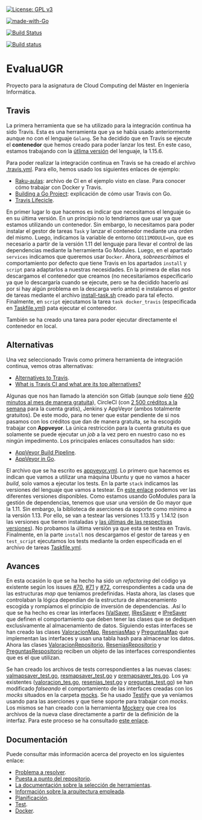 [![License: GPL v3](https://img.shields.io/badge/License-GPLv3-blue.svg)](https://www.gnu.org/licenses/gpl-3.0)

[![made-with-Go](https://img.shields.io/badge/Made%20with-Go-1f425f.svg)](http://golang.org)

[![Build Status](https://travis-ci.org/PedroMFC/EvaluaUGR.svg?branch=main)](https://travis-ci.org/PedroMFC/EvaluaUGR)

[![Build status](https://ci.appveyor.com/api/projects/status/j0jnyv7lgm7mkjkn?svg=true)](https://ci.appveyor.com/project/PedroMFC/evaluaugr)

# EvaluaUGR
Proyecto para la asignatura de Cloud Computing del Máster en Ingeniería Informática.

## Travis

La primera herramienta que se ha utilizado para la integración continua ha sido Travis. Esta es una herramienta que ya se había usado anteriormente aunque no con el lenguaje `Golang`. Se ha decidido que en Travis se ejecute el **contenedor** que hemos creado para poder lanzar los test. En este caso, estamos trabajando con la [útlima versión](https://golang.org/doc/devel/release.html) del lenguaje, la 1.15.6. 

Para poder realizar la integración continua en Travis se ha creado el archivo [.travis.yml](.travis.yml). Para ello, hemos usado los siguientes enlaces de ejemplo:
* [Raku-aulas](https://github.com/JJ/raku-aulas/blob/master/.travis.yml): archivo de CI en el ejemplo visto en clase. Para conocer cómo trabajar con Docker y Travis.
* [Building a Go Project](https://docs.travis-ci.com/user/languages/go/): explicación de cómo usar Travis con Go.
* [Travis Lifecicle](https://docs.travis-ci.com/user/job-lifecycle/).

En primer lugar lo que hacemos es indicar que necesitamos el lenguaje `Go` en su última versión. En un principio no lo tendríamos que usar ya que estamos utilizando un contenedor. Sin embargo, lo necesitamos para poder instalar el gestor de tareas `Task` y lanzar el contenedor mediante una orden del mismo. Luego, indicamos la variable de entorno `GO111MODULE=on`, que es necesario a partir de la versión 1.11 del lenguaje para llevar el control de las dependencias mediante la herramienta Go Modules. Luego, en el apartado `services` indicamos que queremos usar `Docker`. Ahora, *sobreescrbimos* el comportamiento por defecto que tiene Travis en los apartados `install` y `script` para adaptarlos a nuestras necesidades. En la primera de ellas nos descargamos el contenedor que creamos (no necesitaríamos especificarlo ya que lo descargaría cuando se ejecute, pero se ha decidido hacerlo así por si hay algún problema en la descarga verlo antes) e instalamos el gestor de tareas mediante el archivo [install-task.sh](install-task.sh) creado para tal efecto. Finalmente, en `script` ejecutamos la tarea `task docker_travis` (especificada en [Taskfile.yml](Taskfile.yml)) pata ejecutar el contenedor. 

También se ha creado una tarea para poder ejecutar directamente el contenedor en local.

## Alternativas

Una vez seleccionado Travis como primera herramienta de integración continua, vemos otras alternativas:

* [Alternatives to Travis](https://alternativeto.net/software/travis-ci/?license=free).
* [What is Travis CI and what are its top alternatives?](https://stackshare.io/travis-ci/alternatives)

Algunas que nos han llamado la atención son Gitlab (aunque *solo* tiene [400 minutos al mes de manera gratuita](https://about.gitlab.com/pricing/)), CircleCI (con [2 500 créditos a la semana](https://circleci.com/pricing/?utm_source=gb&utm_medium=SEM&utm_campaign=SEM-gb-200-Eng-ni&utm_content=SEM-gb-200-Eng-ni-CirclePricing&utm_term=a2&gclid=Cj0KCQiAzZL-BRDnARIsAPCJs71IGpSUzcd8woVIuXc0MY6RC0ytEGOQMN6FLBNqN4qw-h55ijrqEuYaAtV1EALw_wcB) para la cuenta gratis), Jenkins y AppVeyor (ambos totalmente gratuitos). De este modo, para no tener que estar pendiente de si nos pasamos con los créditos que dan de manera gratuita, se ha escogido trabajar con **Appveyor**. La única restricción para la cuenta gratuita es que solamente se puede ejecutar un *job* a la vez pero en nuestro caso no es ningún impedimento. Los principales enlaces consultados han sido:
* [AppVeyor Build Pipeline](https://www.appveyor.com/docs/build-configuration/#build-pipeline).
* [AppVeyor in Go](https://www.appveyor.com/docs/lang/go/).

El archivo que se ha escrito es [appveyor.yml](appveyor.yml). Lo primero que hacemos es indican que vamos a utilizar una máquina Ubuntu y que no vamos a hacer *build*, solo vamos a ejecutar los tests. En la parte `stack` indicamos las versiones del lenguaje que vamos a testear. En [este enlace](https://www.appveyor.com/docs/linux-images-software/#golang) podemos ver las diferentes versiones disponibles. Como estamos usando GoModules para la gestión de dependencias, tenemos que usar una versión de Go mayor que la 1.11. Sin embargo, la biblioteca de aserciones da soporte como mínimo a la versión 1.13. Por ello, se van a testear las versiones 1.13.15 y 1.14.12 (son las versiones que tienen instaladas y [las últimas de las respectivas versiones](https://golang.org/doc/devel/release.html)). No probamos la última versión ya que esta se testea en Travis. Finalmente, en la parte `install` nos descargamos el gestor de tareas y en `test_script` ejecutamos los tests mediante la orden especificada en el archivo de tareas [Taskfile.yml](Taskfile.yml). 

## Avances

En esta ocasión lo que se ha hecho ha sido un *refactoring* del código ya existente según los issues [#70][i70], [#71][i71] y [#72][i72], correspondientes a cada una de las estructuras *map* que teníamos predefinidas. Hasta ahora, las clases que controlaban la lógica dependían de la estructura de almacenamiento escogida y rompíamos el principio de inversión de dependencias. .Así lo que se ha hecho es crear las interfaces [IValSaver](internal/microval/modelsval/valsaverinterface.go), [IResSaver](internal/microres/modelsres/ressaverinterface.go) e [IPreSaver](internal/micropre/modelspre/presaverinterface.go) que definen el comportamiento que deben tener las clases que se dediquen exclusivamente al almacenamiento de datos. Siguiendo estas interfaces se han creado las clases [ValoracionMap](internal/microval/modelsval/valoracionmap.go), [ReseniasMap](internal/microres/modelsres/reseniasmap.go) y [PreguntasMap](internal/micropre/modelspre/preguntasmap.go) que implementan las interfaces y usan una tabla hash para almacenar los datos. Ahora las clases [ValoracionRepositorio](internal/microval/modelsval/valoracionrepositorio.go), [ReseniasRepositorio](internal/microres/modelsres/reseniasrepositorio.go) y [PreguntasRespositorio](internal/micropre/modelspre/preguntasrepositorio.go) reciben un objeto de las interfaces correspondientes que es el que utilizan. 

Se han creado los archivos de tests correspondientes a las nuevas clases: [valmapsaver_test.go](tests/valmapsaver_test.go), [resmapsaver_test.go](tests/resmapsaver_test.go) y [premapsaver_tes.go](tests/premapsaver_test.go). Los ya existentes ([valoracion_tes.go](tests/valoracion_test.go), [resenias_test.go](tests/resenias_test.go) y [preguntas_test.go](tests/preguntas_test.go)) se han modificado *falseando* el comportamiento de las interfaces creadas con los *mocks* situados en la carpeta [mocks](./mocks). Se ha usado [Testify](https://github.com/stretchr/testify) que ya veníamos usando para las aserciones y que tiene soporte para trabajar con *mocks*. Los mismos se han creado con la herramienta [Mockery](https://github.com/vektra/mockery) que crea los archivos de la nueva clase directamente a partir de la definición de la interfaz. Para este proceso se ha consultado [este enlace](https://blog.codecentric.de/2019/07/gomock-vs-testify/).


## Documentación
Puede consultar más información acerca del proyecto en los siguientes enlace:

* [Problema a resolver][problema].
* [Puesta a punto del repositorio][configGitHub].
* [La documentación sobre la selección de herramientas][herramientas].
* [Información sobre la arquitectura empleada][arquitectura].
* [Planificación][planificacion].
* [Test][tests].
* [Docker][dockerR].

[configGitHub]: https://pedromfc.github.io/EvaluaUGR/docs/configuracion_github
[herramientas]: https://pedromfc.github.io/EvaluaUGR/docs/seleccion_herramientas
[problema]: https://pedromfc.github.io/EvaluaUGR/docs/problema
[arquitectura]: https://pedromfc.github.io/EvaluaUGR/docs/arquitectura
[issues]: https://github.com/PedroMFC/EvaluaUGR/issues
[planificacion]: https://pedromfc.github.io/EvaluaUGR/docs/planificación
[docker]: https://pedromfc.github.io/EvaluaUGR/docs/docker
[tests]: https://pedromfc.github.io/EvaluaUGR/docs/tests
[dockerR]: https://pedromfc.github.io/EvaluaUGR/docs/docker_README

[mAuxiliar]: https://github.com/PedroMFC/EvaluaUGR/milestone/2
[mPreguntas]: https://github.com/PedroMFC/EvaluaUGR/milestone/5
[mErrores]: https://github.com/PedroMFC/EvaluaUGR/milestone/3
[mEstructura]: https://github.com/PedroMFC/EvaluaUGR/milestone/7
[mResenias]: https://github.com/PedroMFC/EvaluaUGR/milestone/6
[mDocumentacion]: https://github.com/PedroMFC/EvaluaUGR/milestone/1
[mValoraciones]: https://github.com/PedroMFC/EvaluaUGR/milestone/4
[mTests]: https://github.com/PedroMFC/EvaluaUGR/milestone/8

[i1]: https://github.com/PedroMFC/EvaluaUGR/issues/1
[i2]: https://github.com/PedroMFC/EvaluaUGR/issues/2
[i3]: https://github.com/PedroMFC/EvaluaUGR/issues/3
[i4]: https://github.com/PedroMFC/EvaluaUGR/issues/4
[i5]: https://github.com/PedroMFC/EvaluaUGR/issues/5
[i6]: https://github.com/PedroMFC/EvaluaUGR/issues/6
[i7]: https://github.com/PedroMFC/EvaluaUGR/issues/7
[i8]: https://github.com/PedroMFC/EvaluaUGR/issues/8
[i9]: https://github.com/PedroMFC/EvaluaUGR/issues/9
[i10]: https://github.com/PedroMFC/EvaluaUGR/issues/10
[i11]: https://github.com/PedroMFC/EvaluaUGR/issues/11
[i12]: https://github.com/PedroMFC/EvaluaUGR/issues/12
[i13]: https://github.com/PedroMFC/EvaluaUGR/issues/13
[i14]: https://github.com/PedroMFC/EvaluaUGR/issues/14
[i15]: https://github.com/PedroMFC/EvaluaUGR/issues/15
[i16]: https://github.com/PedroMFC/EvaluaUGR/issues/16
[i17]: https://github.com/PedroMFC/EvaluaUGR/issues/17
[i18]: https://github.com/PedroMFC/EvaluaUGR/issues/18
[i19]: https://github.com/PedroMFC/EvaluaUGR/issues/19
[i20]: https://github.com/PedroMFC/EvaluaUGR/issues/20
[i21]: https://github.com/PedroMFC/EvaluaUGR/issues/21
[i22]: https://github.com/PedroMFC/EvaluaUGR/issues/22
[i23]: https://github.com/PedroMFC/EvaluaUGR/issues/23
[i24]: https://github.com/PedroMFC/EvaluaUGR/issues/24
[i25]: https://github.com/PedroMFC/EvaluaUGR/issues/25
[i26]: https://github.com/PedroMFC/EvaluaUGR/issues/26
[i27]: https://github.com/PedroMFC/EvaluaUGR/issues/27
[i28]: https://github.com/PedroMFC/EvaluaUGR/issues/28
[i29]: https://github.com/PedroMFC/EvaluaUGR/issues/29
[i30]: https://github.com/PedroMFC/EvaluaUGR/issues/30
[i31]: https://github.com/PedroMFC/EvaluaUGR/issues/31
[i32]: https://github.com/PedroMFC/EvaluaUGR/issues/32
[i33]: https://github.com/PedroMFC/EvaluaUGR/issues/33
[i34]: https://github.com/PedroMFC/EvaluaUGR/issues/34
[i35]: https://github.com/PedroMFC/EvaluaUGR/issues/35
[i36]: https://github.com/PedroMFC/EvaluaUGR/issues/36
[i37]: https://github.com/PedroMFC/EvaluaUGR/issues/37
[i38]: https://github.com/PedroMFC/EvaluaUGR/issues/38
[i39]: https://github.com/PedroMFC/EvaluaUGR/issues/39
[i40]: https://github.com/PedroMFC/EvaluaUGR/issues/40
[i41]: https://github.com/PedroMFC/EvaluaUGR/issues/41
[i42]: https://github.com/PedroMFC/EvaluaUGR/issues/42
[i43]: https://github.com/PedroMFC/EvaluaUGR/issues/43
[i44]: https://github.com/PedroMFC/EvaluaUGR/issues/44
[i45]: https://github.com/PedroMFC/EvaluaUGR/issues/45
[i46]: https://github.com/PedroMFC/EvaluaUGR/issues/46
[i47]: https://github.com/PedroMFC/EvaluaUGR/issues/47
[i48]: https://github.com/PedroMFC/EvaluaUGR/issues/48
[i49]: https://github.com/PedroMFC/EvaluaUGR/issues/49
[i50]: https://github.com/PedroMFC/EvaluaUGR/issues/50
[i51]: https://github.com/PedroMFC/EvaluaUGR/issues/51
[i52]: https://github.com/PedroMFC/EvaluaUGR/issues/52
[i53]: https://github.com/PedroMFC/EvaluaUGR/issues/53
[i54]: https://github.com/PedroMFC/EvaluaUGR/issues/54
[i55]: https://github.com/PedroMFC/EvaluaUGR/issues/55
[i56]: https://github.com/PedroMFC/EvaluaUGR/issues/56
[i57]: https://github.com/PedroMFC/EvaluaUGR/issues/57
[i58]: https://github.com/PedroMFC/EvaluaUGR/issues/58
[i59]: https://github.com/PedroMFC/EvaluaUGR/issues/59
[i60]: https://github.com/PedroMFC/EvaluaUGR/issues/60

[i70]: https://github.com/PedroMFC/EvaluaUGR/issues/70
[i71]: https://github.com/PedroMFC/EvaluaUGR/issues/71
[i72]: https://github.com/PedroMFC/EvaluaUGR/issues/72
